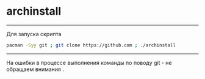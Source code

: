 # archinstall

----------------------------------------

Для запуска скрипта

```bash
pacman -Syy git ; git clone https://github.com ; ./archinstall
```

--------------------------------------------

На ошибки в процессе выполнения команды по поводу git - не обращаем внимания .
